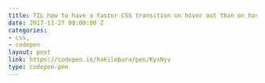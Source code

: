 ```yaml
---
title: TIL how to have a faster CSS transition on hover out than on hover in
date: 2017-11-27 00:00:00 Z
categories:
- css,
- codepen
layout: post
link: https://codepen.io/hakilebara/pen/KyxNyv
type: codepen-pen
---
```


